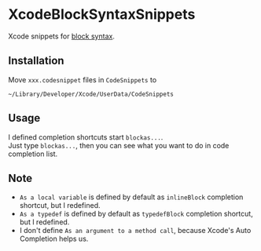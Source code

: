 # XcodeBlockSyntaxSnippets

Xcode snippets for [block syntax](http://fuckingblocksyntax.com/). 

## Installation

Move `xxx.codesnippet` files in `CodeSnippets` to

```
~/Library/Developer/Xcode/UserData/CodeSnippets
```

## Usage

I defined completion shortcuts start `blockas...`.  
Just type `blockas...`, then you can see what you want to do in code completion list.

## Note

* `As a local variable` is defined by default as `inlineBlock` completion shortcut, but I redefined.
* `As a typedef` is defined by default as `typedefBlock` completion shortcut, but I redefined.
* I don't define `As an argument to a method call`, because Xcode's Auto Completion helps us.
